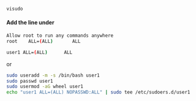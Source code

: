 
```sh
visudo
```


#### Add the line under  

```sh
Allow root to run any commands anywhere
root    ALL=(ALL)       ALL

user1 ALL=(ALL)      ALL
```
or

```sh
sudo useradd -m -s /bin/bash user1
sudo passwd user1
sudo usermod -aG wheel user1
echo "user1 ALL=(ALL) NOPASSWD:ALL" | sudo tee /etc/sudoers.d/user1
```
